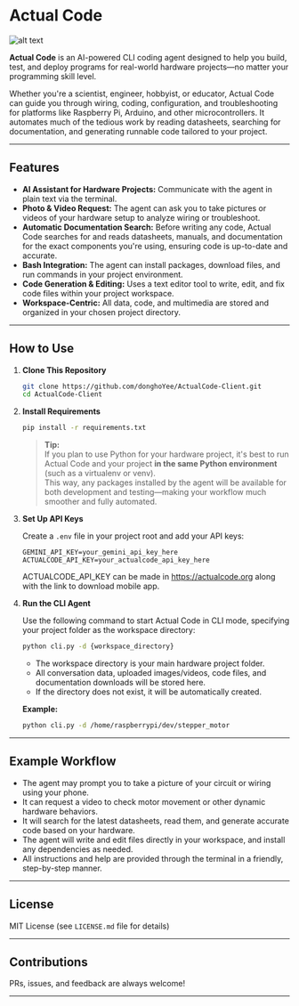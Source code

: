 # Actual Code

![alt text](https://api.actualcode.org/uploads/actualcode_horizontal.png)

**Actual Code** is an AI-powered CLI coding agent designed to help you build, test, and deploy programs for real-world hardware projects—no matter your programming skill level.

Whether you're a scientist, engineer, hobbyist, or educator, Actual Code can guide you through wiring, coding, configuration, and troubleshooting for platforms like Raspberry Pi, Arduino, and other microcontrollers. It automates much of the tedious work by reading datasheets, searching for documentation, and generating runnable code tailored to your project.

---

## Features

- **AI Assistant for Hardware Projects:** Communicate with the agent in plain text via the terminal.  
- **Photo & Video Request:** The agent can ask you to take pictures or videos of your hardware setup to analyze wiring or troubleshoot.
- **Automatic Documentation Search:** Before writing any code, Actual Code searches for and reads datasheets, manuals, and documentation for the exact components you're using, ensuring code is up-to-date and accurate.
- **Bash Integration:** The agent can install packages, download files, and run commands in your project environment.
- **Code Generation & Editing:** Uses a text editor tool to write, edit, and fix code files within your project workspace.
- **Workspace-Centric:** All data, code, and multimedia are stored and organized in your chosen project directory.

---

## How to Use

1. **Clone This Repository**

   ```bash
   git clone https://github.com/donghoYee/ActualCode-Client.git
   cd ActualCode-Client
   ```

2. **Install Requirements**

   ```bash
   pip install -r requirements.txt
   ```

   > **Tip:**  
   If you plan to use Python for your hardware project, it's best to run Actual Code and your project **in the same Python environment** (such as a virtualenv or venv).  
   This way, any packages installed by the agent will be available for both development and testing—making your workflow much smoother and fully automated.

3. **Set Up API Keys**

   Create a `.env` file in your project root and add your API keys:

   ```env
   GEMINI_API_KEY=your_gemini_api_key_here
   ACTUALCODE_API_KEY=your_actualcode_api_key_here
   ```

   ACTUALCODE_API_KEY can be made in https://actualcode.org along with the link to download mobile app.

4. **Run the CLI Agent**

   Use the following command to start Actual Code in CLI mode, specifying your project folder as the workspace directory:

   ```bash
   python cli.py -d {workspace_directory}
   ```

   - The workspace directory is your main hardware project folder.
   - All conversation data, uploaded images/videos, code files, and documentation downloads will be stored here.
   - If the directory does not exist, it will be automatically created.

   **Example:**

   ```bash
   python cli.py -d /home/raspberrypi/dev/stepper_motor
   ```

---

## Example Workflow

- The agent may prompt you to take a picture of your circuit or wiring using your phone.
- It can request a video to check motor movement or other dynamic hardware behaviors.
- It will search for the latest datasheets, read them, and generate accurate code based on your hardware.
- The agent will write and edit files directly in your workspace, and install any dependencies as needed.
- All instructions and help are provided through the terminal in a friendly, step-by-step manner.

---

## License

MIT License (see `LICENSE.md` file for details)

---

## Contributions

PRs, issues, and feedback are always welcome!

---
